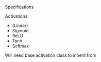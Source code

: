 Specifications

Activations:
- (Linear)
- Sigmoid
- ReLU
- Tanh
- Softmax

Will need base activation class to inherit from
